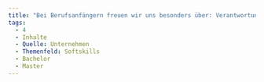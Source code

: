 ```yaml
---
title: "Bei Berufsanfängern freuen wir uns besonders über: Verantwortungsbewusstsein (Entscheidungen treffen, mitreden, mitdenken)"
tags:
  - 4
  - Inhalte
  - Quelle: Unternehmen
  - Themenfeld: Softskills
  - Bachelor
  - Master
---
```

